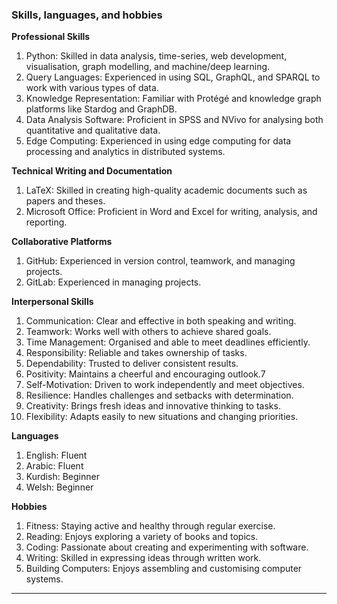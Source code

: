 ### Skills, languages, and hobbies

**Professional Skills**

1.  Python: Skilled in data analysis, time-series, web development, visualisation, graph modelling, and machine/deep learning.
2.  Query Languages: Experienced in using SQL, GraphQL, and SPARQL to work with various types of data.
3.  Knowledge Representation: Familiar with Protégé and knowledge graph platforms like Stardog and GraphDB.
4.  Data Analysis Software: Proficient in SPSS and NVivo for analysing both quantitative and qualitative data.
5.  Edge Computing: Experienced in using edge computing for data processing and analytics in distributed systems.


**Technical Writing and Documentation**

1. LaTeX: Skilled in creating high-quality academic documents such as papers and theses.
2. Microsoft Office: Proficient in Word and Excel for writing, analysis, and reporting.

**Collaborative Platforms**
1. GitHub: Experienced in version control, teamwork, and managing projects. 
2. GitLab: Experienced in managing projects.  

**Interpersonal Skills**

1.  Communication: Clear and effective in both speaking and writing.
2.  Teamwork: Works well with others to achieve shared goals.
3.  Time Management: Organised and able to meet deadlines efficiently.
4.  Responsibility: Reliable and takes ownership of tasks.
5.  Dependability: Trusted to deliver consistent results.
6.  Positivity: Maintains a cheerful and encouraging outlook.7
7.  Self-Motivation: Driven to work independently and meet objectives.
8.  Resilience: Handles challenges and setbacks with determination.
9.  Creativity: Brings fresh ideas and innovative thinking to tasks.
10. Flexibility: Adapts easily to new situations and changing priorities.

**Languages**

1.  English: Fluent
2.  Arabic: Fluent
3.  Kurdish: Beginner
4.  Welsh: Beginner

**Hobbies**

1.  Fitness: Staying active and healthy through regular exercise.
2.  Reading: Enjoys exploring a variety of books and topics.
3.  Coding: Passionate about creating and experimenting with software.
4.  Writing: Skilled in expressing ideas through written work.
5.  Building Computers: Enjoys assembling and customising computer systems.
---

